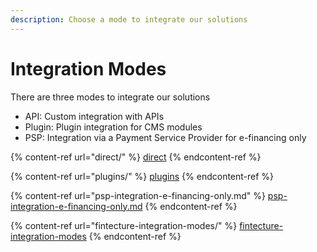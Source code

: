 ```yaml
---
description: Choose a mode to integrate our solutions
---
```


# Integration Modes

There are three modes to integrate our solutions

* API: Custom integration with APIs
* Plugin: Plugin integration for CMS modules
* PSP: Integration via a Payment Service Provider for e-financing only

{% content-ref url="direct/" %}
[direct](direct/)
{% endcontent-ref %}

{% content-ref url="plugins/" %}
[plugins](plugins/)
{% endcontent-ref %}

{% content-ref url="psp-integration-e-financing-only.md" %}
[psp-integration-e-financing-only.md](psp-integration-e-financing-only.md)
{% endcontent-ref %}

{% content-ref url="fintecture-integration-modes/" %}
[fintecture-integration-modes](fintecture-integration-modes/)
{% endcontent-ref %}
